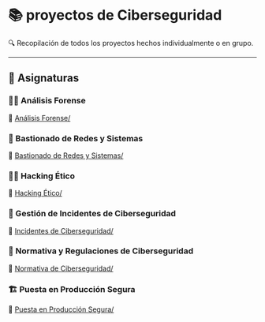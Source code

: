 # 📚 proyectos de Ciberseguridad

🔍 Recopilación de todos los proyectos hechos individualmente o en grupo.

---
## 📖 Asignaturas

### 🕵️‍♂️ Análisis Forense
🔗 [Análisis Forense/](Analisis%20Forense/)  

### 🔐 Bastionado de Redes y Sistemas
🔗 [Bastionado de Redes y Sistemas/](Bastionado%20de%20Redes%20y%20Sistemas/)  

### 🏴‍☠️ Hacking Ético
🔗 [Hacking Ético/](Hacking%20Etico/)  

### 🚨 Gestión de Incidentes de Ciberseguridad
🔗 [Incidentes de Ciberseguridad/](Indicentes%20de%20Ciberseguridad/)  

### 📜 Normativa y Regulaciones de Ciberseguridad
🔗 [Normativa de Ciberseguridad/](Normativa%20de%20Ciberseguridad/)  

### 🏗️ Puesta en Producción Segura
🔗 [Puesta en Producción Segura/](Puesta%20en%20Producción%20Segura/)

